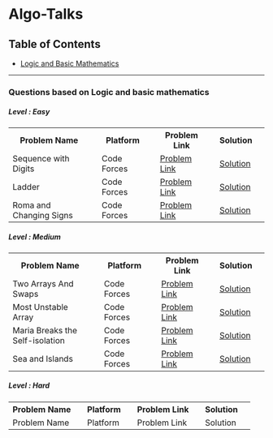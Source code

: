 # Algo-Talks

## Table of Contents
<ul>
  <li><a href = '#logic' >Logic and Basic Mathematics</a></li>
</ul>
<hr>

<section id = 'logic'>
  <h3> Questions based on Logic and basic mathematics </h3>
  
  <h5>Level : Easy</h5>
  <table>
    <tr>
      <th>Problem Name <th>
      <th>Platform <th>
      <th>Problem Link <th>
      <th>Solution <th>
    <tr>
    <tr>
      <td>Sequence with Digits<td>
      <td>Code Forces <td>
      <td><a target="_blank" href = 'https://codeforces.com/contest/1355/problem/A'>Problem Link</a><td>
      <td><a target="_blank" href = '#'>Solution</a><td>
    <tr>
    <tr>
      <td>Ladder<td>
      <td>Code Forces <td>
      <td><a target="_blank" href = 'https://codeforces.com/contest/279/problem/C'>Problem Link</a><td>
      <td><a target="_blank" href = '#'>Solution</a><td>
    <tr>
    <tr>
      <td>Roma and Changing Signs<td>
      <td>Code Forces <td>
      <td><a href = 'https://codeforces.com/contest/262/problem/B'>Problem Link</a><td>
      <td><a href = '#'>Solution</a><td>
    <tr>
   </table>
      
   <h5>Level :  Medium </h5>
   <table>
    <tr>
      <th>Problem Name <th>
      <th>Platform <th>
      <th>Problem Link <th>
      <th>Solution <th>
    <tr>
    <tr>
      <td>Two Arrays And Swaps<td>
      <td>Code Forces <td>
      <td><a href = 'https://codeforces.com/contest/1353/problem/B' target="_blank" >Problem Link</a><td>
      <td><a target="_blank" href = '#'>Solution</a><td>
    <tr>
    <tr>
      <td>Most Unstable Array<td>
      <td>Code Forces <td>
      <td><a target="_blank" href = 'https://codeforces.com/contest/1353/problem/A'>Problem Link</a><td>
      <td><a target="_blank" href = '#'>Solution</a><td>
    <tr>
    <tr>
      <td>Maria Breaks the Self-isolation<td>
      <td>Code Forces <td>
      <td><a href = 'https://codeforces.com/contest/1358/problem/B'>Problem Link</a><td>
      <td><a href = '#'>Solution</a><td>
    <tr>
    <tr>
      <td>Sea and Islands<td>
      <td>Code Forces <td>
      <td><a target="_blank" href = 'https://codeforces.com/contest/544/problem/B'>Problem Link</a><td>
      <td><a target="_blank" href = '#'>Solution</a><td>
    <tr>
   </table>
   <h5>Level :  Hard </h5>
   <table>
    <tr>
      <th>Problem Name <th>
      <th>Platform <th>
      <th>Problem Link <th>
      <th>Solution <th>
    <tr>
    <tr>
      <td>Problem Name <td>
      <td>Platform <td>
      <td>Problem Link <td>
      <td>Solution <td>
    <tr>
   </table>
      
 </section>
